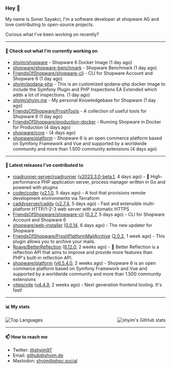 ### Hey 👋

My name is Soner Sayakci, I'm a software developer at shopware AG and love contributing to open-source projects.

Curious what I've been working on recently?

---

#### 👷 Check out what I'm currently working on

- [shyim/shopware](https://github.com/shyim/shopware) - Shopware 6 Docker Image (1 day ago)
- [shopware/shopware-benchmark](https://github.com/shopware/shopware-benchmark) - Shopware Benchmark (1 day ago)
- [FriendsOfShopware/shopware-cli](https://github.com/FriendsOfShopware/shopware-cli) - CLI for Shopware Account and Shopware 6 (1 day ago)
- [shyim/qodana-php](https://github.com/shyim/qodana-php) - This is an customized qodana-php docker image to include the Symfony Plugin and PHP Inspections EA Extended which adds a lot of inspections. (1 day ago)
- [shyim/shyim.me](https://github.com/shyim/shyim.me) - My personal Knowledgebase for Shopware (1 day ago)
- [FriendsOfShopware/FroshTools](https://github.com/FriendsOfShopware/FroshTools) - A collection of useful tools for Shopware 6 (1 day ago)
- [FriendsOfShopware/production-docker](https://github.com/FriendsOfShopware/production-docker) - Running Shopware in Docker for Production (4 days ago)
- [shopware/core](https://github.com/shopware/core) -  (4 days ago)
- [shopware/platform](https://github.com/shopware/platform) - Shopware 6 is an open commerce platform based on Symfony Framework and Vue and supported by a worldwide community and more than 1.500 community extensions (4 days ago)

---

#### 🔭 Latest releases I've contributed to

- [roadrunner-server/roadrunner](https://github.com/roadrunner-server/roadrunner) ([v2023.3.0-beta.1](https://github.com/roadrunner-server/roadrunner/releases/tag/v2023.3.0-beta.1), 4 days ago) - 🤯 High-performance PHP application server, process manager written in Go and powered with plugins
- [coder/coder](https://github.com/coder/coder) ([v2.1.0](https://github.com/coder/coder/releases/tag/v2.1.0), 5 days ago) - A tool that provisions remote development environments via Terraform
- [caddyserver/caddy](https://github.com/caddyserver/caddy) ([v2.7.4](https://github.com/caddyserver/caddy/releases/tag/v2.7.4), 5 days ago) - Fast and extensible multi-platform HTTP/1-2-3 web server with automatic HTTPS
- [FriendsOfShopware/shopware-cli](https://github.com/FriendsOfShopware/shopware-cli) ([0.2.7](https://github.com/FriendsOfShopware/shopware-cli/releases/tag/0.2.7), 5 days ago) - CLI for Shopware Account and Shopware 6
- [shopware/web-installer](https://github.com/shopware/web-installer) ([0.0.14](https://github.com/shopware/web-installer/releases/tag/0.0.14), 6 days ago) - The new updater for Shopware
- [FriendsOfShopware/FroshPlatformMailArchive](https://github.com/FriendsOfShopware/FroshPlatformMailArchive) ([2.0.2](https://github.com/FriendsOfShopware/FroshPlatformMailArchive/releases/tag/2.0.2), 1 week ago) - This plugin allows you to archive your mails.
- [Roave/BetterReflection](https://github.com/Roave/BetterReflection) ([6.12.0](https://github.com/Roave/BetterReflection/releases/tag/6.12.0), 2 weeks ago) - :crystal_ball: Better Reflection is a reflection API that aims to improve and provide more features than PHP&#39;s built-in reflection API.
- [shopware/platform](https://github.com/shopware/platform) ([v6.5.4.0](https://github.com/shopware/platform/releases/tag/v6.5.4.0), 2 weeks ago) - Shopware 6 is an open commerce platform based on Symfony Framework and Vue and supported by a worldwide community and more than 1.500 community extensions
- [vitejs/vite](https://github.com/vitejs/vite) ([v4.4.9](https://github.com/vitejs/vite/releases/tag/v4.4.9), 2 weeks ago) - Next generation frontend tooling. It&#39;s fast!

---

#### 📊 My stats

<img align="right" alt="shyim's GitHub stats" src="https://github-readme-stats.vercel.app/api?username=shyim&count_private=1&show_icons=true&" />

![Top Languages](https://github-readme-stats.vercel.app/api/top-langs/?username=shyim)

---

#### 📫 How to reach me

- Twitter: [@shyim97](https://twitter.com/shyim97)
- Email: [github@shyim.de](mailto://github@shyim.de)
- Mastodon: <a rel="me" href="https://phpc.social/@shyim">shyim@phpc.social</a>
